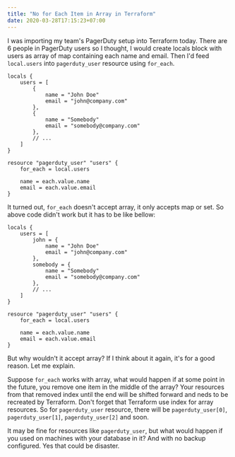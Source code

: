 ```yaml
---
title: "No for Each Item in Array in Terraform"
date: 2020-03-28T17:15:23+07:00
---
```


I was importing my team's PagerDuty setup into Terraform today. There are 6 people in PagerDuty users so I thought, I would create locals block with users as array of map containing each name and email. Then I'd feed `local.users` into `pagerduty_user` resource using `for_each`.

``` hcl
locals {
    users = [
        {
            name = "John Doe"
            email = "john@company.com"
        },
        {
            name = "Somebody"
            email = "somebody@company.com"
        },
        // ...
    ]
}

resource "pagerduty_user" "users" {
    for_each = local.users

    name = each.value.name
    email = each.value.email
}
```

It turned out, `for_each` doesn't accept array, it only accepts map or set. So above code didn't work but it has to be like bellow:

``` hcl
locals {
    users = [
        john = {
            name = "John Doe"
            email = "john@company.com"
        },
        somebody = {
            name = "Somebody"
            email = "somebody@company.com"
        },
        // ...
    ]
}

resource "pagerduty_user" "users" {
    for_each = local.users

    name = each.value.name
    email = each.value.email
}
```

But why wouldn't it accept array? If I think about it again, it's for a good reason. Let me explain.

Suppose `for_each` works with array, what would happen if at some point in the future, you remove one item in the middle of the array? Your resources from that removed index until the end will be shifted forward and neds to be recreated by Terraform. Don't forget that Terraform use index for array resources. So for `pagerduty_user` resource, there will be `pagerduty_user[0]`, `pagerduty_user[1]`, `pagerduty_user[2]` and soon.

It may be fine for resources like `pagerduty_user`, but what would happen if you used on machines with your database in it? And with no backup configured. Yes that could be disaster.
